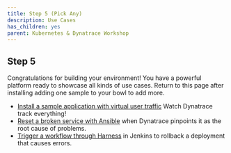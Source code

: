 ```yaml
---
title: Step 5 (Pick Any)
description: Use Cases
has_children: yes
parent: Kubernetes & Dynatrace Workshop
---
```


## Step 5

Congratulations for building your environment!  You have a powerful platform ready to showcase all kinds of use cases.  Return to this page after installing adding one sample to your bowl to add more.

- [Install a sample application with virtual user traffic](./sample.md)  Watch Dynatrace track everything!
- [Reset a broken service with Ansible](./ansible.md) when Dynatrace pinpoints it as the root cause of problems.
- [Trigger a workflow through Harness](./harness.md) in Jenkins to rollback a deployment that causes errors.